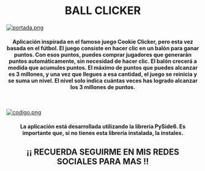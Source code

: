 # <div align="center">BALL CLICKER</div>

[![portada.png](https://i.postimg.cc/RCg5Lfs4/portada.png)](https://postimg.cc/xqN40kV4)

<h4 align="center">Aplicación inspirada en el famoso juego Cookie Clicker, pero esta vez basada en el fútbol. El juego consiste en hacer clic en un balón para ganar puntos. Con esos puntos, puedes comprar jugadores que generarán puntos automáticamente, sin necesidad de hacer clic. El balón crecerá a medida que acumules puntos. El máximo de puntos que puedes alcanzar es 3 millones, y una vez que llegues a esa cantidad, el juego se reinicia y se suma un nivel. El nivel solo indica cuántas veces has logrado alcanzar los 3 millones de puntos.</h4>

<br>

[![codigo.png](https://i.postimg.cc/L5GwrkgW/codigo.png)](https://postimg.cc/T5qtbD9j)

<h4 align="center">La aplicación está desarrollada utilizando la librería PySide6. Es importante que, si no tienes esta librería instalada, la instales.</h4>

## <div align="center">¡¡ RECUERDA SEGUIRME EN MIS REDES SOCIALES PARA MAS !!</div>

